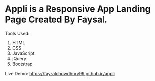 # Appli is a Responsive App Landing Page Created By Faysal.

Tools Used:
1. HTML
2. CSS
3. JavaScript
4. jQuery
5. Bootstrap

Live Demo: https://faysalchowdhury99.github.io/appli
